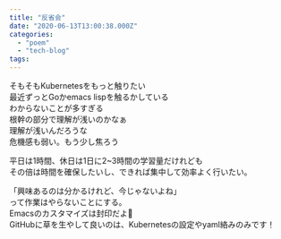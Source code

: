 ```yaml
---
title: "反省会"
date: "2020-06-13T13:00:38.000Z"
categories: 
  - "poem"
  - "tech-blog"
tags: 
---
```


そもそもKubernetesをもっと触りたい  
最近ずっとGoかemacs lispを触るかしている  
わからないことが多すぎる  
根幹の部分で理解が浅いのかなぁ  
理解が浅いんだろうな  
危機感も弱い。もう少し焦ろう

平日は1時間、休日は1日に2~3時間の学習量だけれども  
その倍は時間を確保したいし、できれば集中して効率よく行いたい。

「興味あるのは分かるけれど、今じゃないよね」  
って作業はやらないことにする。  
Emacsのカスタマイズは封印だよ🙅  
GitHubに草を生やして良いのは、Kubernetesの設定やyaml絡みのみです！
